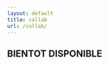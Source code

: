 ```yaml
---
layout: default
title: collab
url: /collab/
---
```


<section class="image-gallery">
  <h2 class="gallery-title">BIENTOT DISPONIBLE</h2>
</section>

